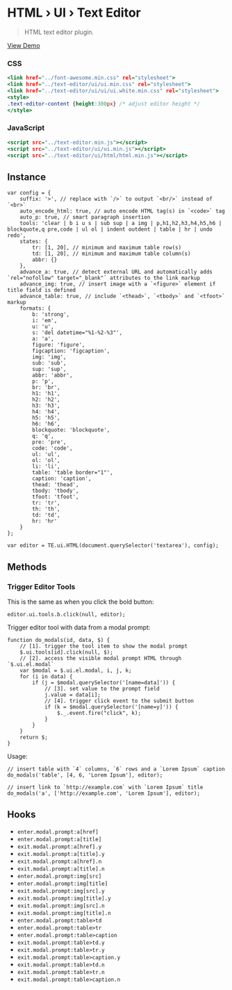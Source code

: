 HTML › UI › Text Editor
=======================

> HTML text editor plugin.

[View Demo](https://rawgit.com/tovic/text-editor/master/text-editor/ui/html/html.html)

### CSS

~~~ .html
<link href="../font-awesome.min.css" rel="stylesheet">
<link href="../text-editor/ui/ui.min.css" rel="stylesheet">
<link href="../text-editor/ui/ui/ui.white.min.css" rel="stylesheet">
<style>
.text-editor-content {height:300px} /* adjust editor height */
</style>
~~~

### JavaScript

~~~ .html
<script src="../text-editor.min.js"></script>
<script src="../text-editor/ui/ui.min.js"></script>
<script src="../text-editor/ui/html/html.min.js"></script>
~~~

Instance
--------

~~~ .javascript
var config = {
    suffix: '>', // replace with `/>` to output `<br/>` instead of `<br>`
    auto_encode_html: true, // auto encode HTML tag(s) in `<code>` tag
    auto_p: true, // smart paragraph insertion
    tools: 'clear | b i u s | sub sup | a img | p,h1,h2,h3,h4,h5,h6 | blockquote,q pre,code | ul ol | indent outdent | table | hr | undo redo',
    states: {
        tr: [1, 20], // minimum and maximum table row(s)
        td: [1, 20], // minimum and maximum table column(s)
        abbr: {}
    },
    advance_a: true, // detect external URL and automatically adds `rel="nofollow" target="_blank"` attributes to the link markup
    advance_img: true, // insert image with a `<figure>` element if title field is defined
    advance_table: true, // include `<thead>`, `<tbody>` and `<tfoot>` markup
    formats: {
        b: 'strong',
        i: 'em',
        u: 'u',
        s: 'del datetime="%1-%2-%3"',
        a: 'a',
        figure: 'figure',
        figcaption: 'figcaption',
        img: 'img',
        sub: 'sub',
        sup: 'sup',
        abbr: 'abbr',
        p: 'p',
        br: 'br',
        h1: 'h1',
        h2: 'h2',
        h3: 'h3',
        h4: 'h4',
        h5: 'h5',
        h6: 'h6',
        blockquote: 'blockquote',
        q: 'q',
        pre: 'pre',
        code: 'code',
        ul: 'ul',
        ol: 'ol',
        li: 'li',
        table: 'table border="1"',
        caption: 'caption',
        thead: 'thead',
        tbody: 'tbody',
        tfoot: 'tfoot',
        tr: 'tr',
        th: 'th',
        td: 'td',
        hr: 'hr'
    }
};

var editor = TE.ui.HTML(document.querySelector('textarea'), config);
~~~

Methods
-------

### Trigger Editor Tools

This is the same as when you click the bold button:

~~~ .javascript
editor.ui.tools.b.click(null, editor);
~~~

Trigger editor tool with data from a modal prompt:

~~~ .javascript
function do_modals(id, data, $) {
    // [1]. trigger the tool item to show the modal prompt
    $.ui.tools[id].click(null, $);
    // [2]. access the visible modal prompt HTML through `$.ui.el.modal`
    var $modal = $.ui.el.modal, i, j, k;
    for (i in data) {
        if (j = $modal.querySelector('[name=data]')) {
            // [3]. set value to the prompt field
            j.value = data[i];
            // [4]. trigger click event to the submit button
            if (k = $modal.querySelector('[name=y]')) {
                $._.event.fire("click", k);
            }
        }
    }
    return $;
}
~~~

Usage:

~~~ .javascript
// insert table with `4` columns, `6` rows and a `Lorem Ipsum` caption
do_modals('table', [4, 6, 'Lorem Ipsum'], editor);

// insert link to `http://example.com` with `Lorem Ipsum` title
do_modals('a', ['http://example.com', 'Lorem Ipsum'], editor);
~~~

Hooks
-----

 - `enter.modal.prompt:a[href]`
 - `enter.modal.prompt:a[title]`
 - `exit.modal.prompt:a[href].y`
 - `exit.modal.prompt:a[title].y`
 - `exit.modal.prompt:a[href].n`
 - `exit.modal.prompt:a[title].n`
 - `enter.modal.prompt:img[src]`
 - `enter.modal.prompt:img[title]`
 - `exit.modal.prompt:img[src].y`
 - `exit.modal.prompt:img[title].y`
 - `exit.modal.prompt:img[src].n`
 - `exit.modal.prompt:img[title].n`
 - `enter.modal.prompt:table>td`
 - `enter.modal.prompt:table>tr`
 - `enter.modal.prompt:table>caption`
 - `exit.modal.prompt:table>td.y`
 - `exit.modal.prompt:table>tr.y`
 - `exit.modal.prompt:table>caption.y`
 - `exit.modal.prompt:table>td.n`
 - `exit.modal.prompt:table>tr.n`
 - `exit.modal.prompt:table>caption.n`